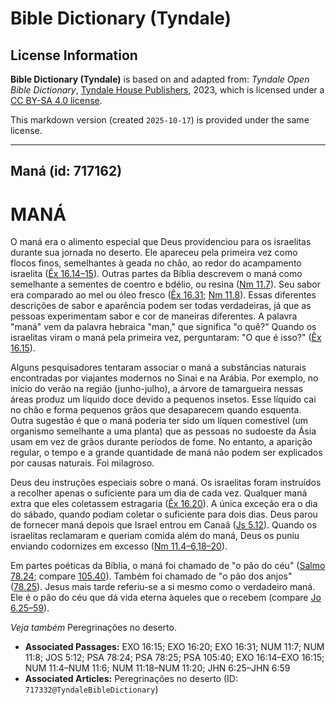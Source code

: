 # Bible Dictionary (Tyndale)

## License Information

**Bible Dictionary (Tyndale)** is based on and adapted from: _Tyndale Open Bible Dictionary_, [Tyndale House Publishers](https://tyndaleopenresources.com/), 2023, which is licensed under a [CC BY-SA 4.0 license](https://creativecommons.org/licenses/by-sa/4.0/legalcode.en).

This markdown version (created `2025-10-17`) is provided under the same license.



--------------------------------

## Maná (id: 717162)

MANÁ
====

O maná era o alimento especial que Deus providenciou para os israelitas durante sua jornada no deserto. Ele apareceu pela primeira vez como flocos finos, semelhantes à geada no chão, ao redor do acampamento israelita ([Êx 16\.14–15](https://ref.ly/Exod16:14-Exod16:15)). Outras partes da Bíblia descrevem o maná como semelhante a sementes de coentro e bdélio, ou resina ([Nm 11\.7](https://ref.ly/Num11:7)). Seu sabor era comparado ao mel ou óleo fresco ([Êx 16\.31](https://ref.ly/Exod16:31); [Nm 11\.8](https://ref.ly/Num11:8)). Essas diferentes descrições de sabor e aparência podem ser todas verdadeiras, já que as pessoas experimentam sabor e cor de maneiras diferentes. A palavra "maná" vem da palavra hebraica "man," que significa "o quê?" Quando os israelitas viram o maná pela primeira vez, perguntaram: "O que é isso?" ([Êx 16\.15](https://ref.ly/Exod16:15)).

Alguns pesquisadores tentaram associar o maná a substâncias naturais encontradas por viajantes modernos no Sinai e na Arábia. Por exemplo, no início do verão na região (junho\-julho), a árvore de tamargueira nessas áreas produz um líquido doce devido a pequenos insetos. Esse líquido cai no chão e forma pequenos grãos que desaparecem quando esquenta. Outra sugestão é que o maná poderia ter sido um líquen comestível (um organismo semelhante a uma planta) que as pessoas no sudoeste da Ásia usam em vez de grãos durante períodos de fome. No entanto, a aparição regular, o tempo e a grande quantidade de maná não podem ser explicados por causas naturais. Foi milagroso.

Deus deu instruções especiais sobre o maná. Os israelitas foram instruídos a recolher apenas o suficiente para um dia de cada vez. Qualquer maná extra que eles coletassem estragaria ([Êx 16\.20](https://ref.ly/Exod16:20)). A única exceção era o dia do sábado, quando podiam coletar o suficiente para dois dias. Deus parou de fornecer maná depois que Israel entrou em Canaã ([Js 5\.12](https://ref.ly/Josh5:12)). Quando os israelitas reclamaram e queriam comida além do maná, Deus os puniu enviando codornizes em excesso ([Nm 11\.4–6,18–20](https://ref.ly/Num11:4-Num11:6,Num11:18-Num11:20)).

Em partes poéticas da Bíblia, o maná foi chamado de "o pão do céu" ([Salmo 78\.24](https://ref.ly/Ps78:24); compare [105\.40](https://ref.ly/Ps105:40)). Também foi chamado de "o pão dos anjos" ([78\.25](https://ref.ly/Ps78:25)). Jesus mais tarde referiu\-se a si mesmo como o verdadeiro maná. Ele é o pão do céu que dá vida eterna àqueles que o recebem (compare [Jo 6\.25–59](https://ref.ly/John6:25-John6:59)).

*Veja também* Peregrinações no deserto.

* **Associated Passages:** EXO 16:15; EXO 16:20; EXO 16:31; NUM 11:7; NUM 11:8; JOS 5:12; PSA 78:24; PSA 78:25; PSA 105:40; EXO 16:14–EXO 16:15; NUM 11:4–NUM 11:6; NUM 11:18–NUM 11:20; JHN 6:25–JHN 6:59
* **Associated Articles:** Peregrinações no deserto (ID: `717332@TyndaleBibleDictionary`)

